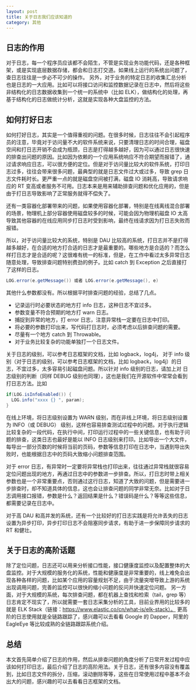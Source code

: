 ```yaml
---
layout: post
title: 关于日志我们应该知道的
category: 其他
---
```


## 日志的作用

对于日志，每一个程序员应该都不会陌生，不管是实现业务功能代码，还是各种框架，或是实现底层数据存储，都会和日志打交道。如果线上运行的系统出问题了，查日志往往是一步必不可少的操作。
另外，对于业务的特定日志的收集汇总分析也是日志的一大应用。比如可以将接口访问和监控数据记录在日志中，然后将这些非结构化的日志数据收集到一个统一的系统中（比如 ELK），做结构化的处理，再基于结构化的日志做统计分析，这就是实现各种大盘监控的方法。

## 如何打好日志

如何打好日志，其实是一个值得重视的问题。在很多时候，日志往往不会引起程序员的注意，毕竟对于访问量不大的软件系统来说，只要清理日志的时间合理，磁盘空间和打日志开销不会成为瓶颈，日志是打得越多越好，因为可以通过日志很快速的排查出问题的原因。比如因为依赖的一个应用系统响应不符合期望而报错了，通过请求响应日志，可以很方便的定位。但是对于访问量比较大的软件系统，打印日志过多，往往会带来很多问题，最典型的就是日志文件过大或过多，导致 grep 日志文件耗时长。更严重一点的就是磁盘空间被打满，磁盘 IO 消耗高，导致请求响应的 RT 变高或者服务不可用。日志本来是用来辅助排查问题和优化应用的，但是由于打日志导致影响了正常服务就得不偿失了。

还有一类容器化部署带来的问题，如果使用容器化部署，特别是在线离线混合部署的场景，物理机上部分容器使用磁盘较多的时候，可能会因为物理机磁盘 IO 太高导致其他容器的在线应用同步打日志时受到影响，最终在线请求因为打日志失败而报错。



所以，对于访问量比较大的系统，特别是 DAU 比较高的系统，打日志并不是打得越多越好，在合适的地方打合适的日志才是最重要的。哪些地方是合适的？而怎么样打日志才是合适的呢？这很难有统一的标准，但是，在工作中看过太多异常日志随意处理，导致排查问题特别费劲的例子。比如 catch 到 Exception 之后直接打了这样的日志。

```java
LOG.error(e.getMessage()) 或者 LOG.error(e.getMessage(), e)
```

其他什么参数都没有。所以根据平时排查问题的经验，总结了几点。

* 记录运行时必要状态的地方打 info 日志，这种日志不宜过多。
* 参数变量不符合预期的地方打 warn 日志。
* 捕捉到异常的地方，打 error 日志，注意异常栈一定要在日志中打印。
* 将必要的参数打印出来，写代码打日志时，必须考虑以后排查问题的需要。
* 尽量有一个地方 catch 到 Throwable。
* 对于业务比较复杂的功能单独打一个日志文件。



关于日志的级别，可以参考日志框架的文档，比如 logback，log4j，
对于 info 级别（对于日志的级别，可以参考日志框架的文档，比如 logback，log4j）的日志，不宜过多，太多容易引起磁盘问题。所以针对 info 级别的日志，请加上对  日志级别的判断（同样 DEBUG 级别也同理），这也是我们在开源软件中常常会看到打日志方法。比如

```java
if(LOG.isInfoEnabled()) {
  LOG.info("xxxx {} ", param); 
}
```

在线上环境，将日志级别设置为 WARN 级别，而在非线上环境，将日志级别设置为 INFO（或 DEBUG） 级别，这样也容易排查测试过程中的问题。对于执行逻辑比较复杂的一段代码，在执行中间，打印运行过程中的一些关键信息，也有助于问题的排查，这类日志也最好是能以 INFO 日志级别来打印。比如导出一个大文件，每导出一部分页数的时候将当前的页码，参数等信息打印在日志中，当遇到导出失败时，也能根据日志中的页码大致缩小问题排查范围。



对于 error 日志，有异常时一定要将异常栈也打印出来，往往通过异常栈就很容易定位问题出现的地方，再通过日志中的参数进一步排查。所以，打日志时带上相关参数也是一个非常重要点，否则通过这行日志，知道了大致的问题，但是需要进一步排查时，却不知道具体的信息，这也会让排查问题的同学非常无奈。比如对于日志调用接口报错，参数是什么？返回结果是什么？错误码是什么？等等这些信息，都需要记录在日志中。



对于高 DAU 和高并发的系统，还有一个比较好的打日志实践是将允许丢失的日志设置为异步打印，异步打印日志不会阻塞同步请求，有助于进一步保障同步请求的 RT 和健壮。



## 关于日志的高阶话题

除了定位问题，日志还可以用来分析接口性能，接口健康度监控以及配置整体的大盘监控。对于大规模的服务化的系统，性能和健康度是非常重要的，线上难免会出现各种各样的问题，比如某个应用的容量规划不足，由于流量突增导致上游的系统出现调用问题，完善的监控可以很快的缩小问题的反问并快速定位问题。
另一方面，对于大规模的系统，每次排查问题，都在机器上查找和检索（tail，grep 等）日志肯定不现实了，所以就需要一套日志采集分析的工具，目前业界用的比较多的就是 ELK Stack（链接：https://www.elastic.co/cn/what-is/elk-stack）。
更高阶的日志使用就是全链路跟踪了，感兴趣可以去看看 Google 的 Dapper，阿里的 EagleEye 等比较成熟的全链路跟踪系统介绍。


## 总结

本文首先简单介绍了日志的作用，然后从排查问题的角度分析了日常开发过程中应该如何打印日志，最后介绍了日志的高阶用法。关于日志，还有很多内容没有覆盖到，比如日志文件的拆分，压缩，滚动删除等等，这些在日常使用过程中基本不会出大的问题，感兴趣的可以去看看日志框架的文档。
